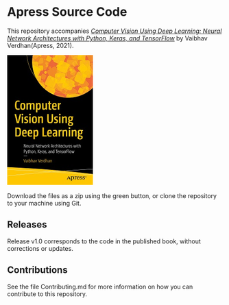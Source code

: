 # Apress Source Code

This repository accompanies [*Computer Vision Using Deep Learning: Neural Network Architectures with Python, Keras, and TensorFlow*](https://www.apress.com/9781484266151) by Vaibhav Verdhan(Apress, 2021).

[comment]: #cover
![Cover image](9781484266151.jpg)

Download the files as a zip using the green button, or clone the repository to your machine using Git.

## Releases

Release v1.0 corresponds to the code in the published book, without corrections or updates.

## Contributions

See the file Contributing.md for more information on how you can contribute to this repository.